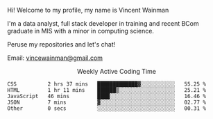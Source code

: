 Hi! Welcome to my profile, my name is Vincent Wainman

I'm a data analyst, full stack developer in training and recent BCom graduate in MIS with a minor in computing science. 

Peruse my repositories and let's chat!

Email: vincewainman@gmail.com

<p align="center"> Weekly Active Coding Time </p>
<!--START_SECTION:waka-->

```text
CSS          2 hrs 37 mins   █████████████▓░░░░░░░░░░░   55.25 %
HTML         1 hr 11 mins    ██████▒░░░░░░░░░░░░░░░░░░   25.21 %
JavaScript   46 mins         ████░░░░░░░░░░░░░░░░░░░░░   16.46 %
JSON         7 mins          ▓░░░░░░░░░░░░░░░░░░░░░░░░   02.77 %
Other        0 secs          ░░░░░░░░░░░░░░░░░░░░░░░░░   00.31 %
```

<!--END_SECTION:waka-->
